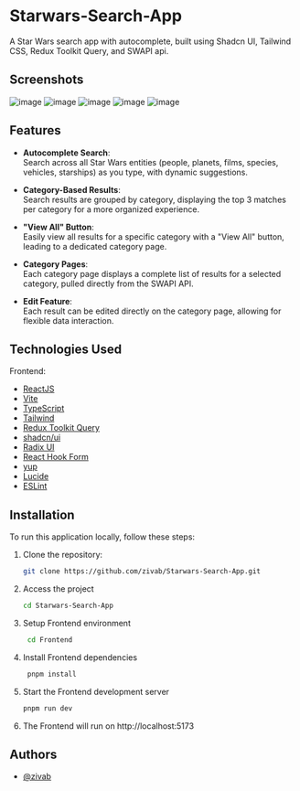 # Starwars-Search-App

A Star Wars search app with autocomplete, built using Shadcn UI, Tailwind CSS, Redux Toolkit Query, and SWAPI api.

## Screenshots

![image](https://github.com/user-attachments/assets/8ffd9b7c-bb40-49e0-bc02-00c3d1078b4b)
![image](https://github.com/user-attachments/assets/01ce46fd-e163-40fb-91d2-b63a4fa9989e)
![image](https://github.com/user-attachments/assets/f0c9cd19-b83c-4846-a0b7-81719cf8cfdf)
![image](https://github.com/user-attachments/assets/6b4b8b31-18bb-4686-b448-c6c890f85fe5)
![image](https://github.com/user-attachments/assets/b5035704-fc72-40a7-a16f-cd8fc9f1c5bc)

## Features

- **Autocomplete Search**:  
  Search across all Star Wars entities (people, planets, films, species, vehicles, starships) as you type, with dynamic suggestions.

- **Category-Based Results**:  
  Search results are grouped by category, displaying the top 3 matches per category for a more organized experience.

- **"View All" Button**:  
  Easily view all results for a specific category with a "View All" button, leading to a dedicated category page.

- **Category Pages**:  
  Each category page displays a complete list of results for a selected category, pulled directly from the SWAPI API.

- **Edit Feature**:  
  Each result can be edited directly on the category page, allowing for flexible data interaction.

## Technologies Used

Frontend:

- [ReactJS](https://reactjs.org)
- [Vite](https://vitejs.dev)
- [TypeScript](https://www.typescriptlang.org)
- [Tailwind](https://tailwindcss.com/)
- [Redux Toolkit Query](https://redux-toolkit.js.org/)
- [shadcn/ui](https://ui.shadcn.com/)
- [Radix UI](https://www.radix-ui.com/)
- [React Hook Form](https://react-hook-form.com/)
- [yup](https://github.com/jquense/yup)
- [Lucide](https://lucide.dev/guide/packages/lucide-react)
- [ESLint](https://eslint.org)

## Installation

To run this application locally, follow these steps:

1. Clone the repository:

   ```bash
   git clone https://github.com/zivab/Starwars-Search-App.git
   ```

2. Access the project

   ```bash
   cd Starwars-Search-App

   ```

3. Setup Frontend environment

   ```bash
    cd Frontend

   ```

4. Install Frontend dependencies

   ```bash
    pnpm install

   ```

5. Start the Frontend development server

   ```bash
   pnpm run dev

   ```

6. The Frontend will run on http://localhost:5173

## Authors

- [@zivab](https://github.com/zivab)
